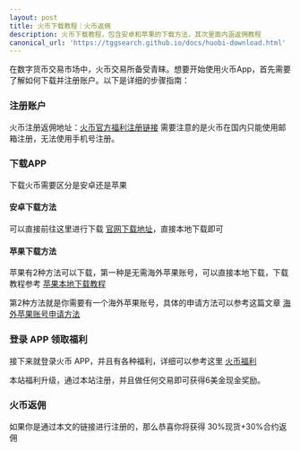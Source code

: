 ```yaml
---
layout: post
title: 火币下载教程｜火币返佣
description: 火币下载教程，包含安卓和苹果的下载方法，其次里面内涵返佣教程
canonical_url: 'https://tggsearch.github.io/docs/huobi-download.html'
---
```

在数字货币交易市场中，火币交易所备受青睐。想要开始使用火币App，首先需要了解如何下载并注册账户。以下是详细的步骤指南：

### 注册账户
火币注册返佣地址：[火币官方福利注册链接](./302.html?target=https://www.huobi-kol.me/invite/zh-cn/1g?invite_code=xgf98223)
需要注意的是火币在国内只能使用邮箱注册，无法使用手机号注册。

### 下载APP
下载火币需要区分是安卓还是苹果

#### 安卓下载方法
可以直接前往这里进行下载 [官网下载地址](./302.html?target=https://www.htx.com/zh-cn/download/#exchange)，直接本地下载即可

#### 苹果下载方法
苹果有2种方法可以下载，第一种是无需海外苹果账号，可以直接本地下载，下载教程参考 [苹果本地下载教程](./302.html?target=https://m.htx.com.nr/zh-cn/download/?inviter_id=11328530)

第2种方法就是你需要有一个海外苹果账号，具体的申请方法可以参考这篇文章 [海外苹果账号申请方法](./apple-id.html)

### 登录 APP 领取福利
接下来就登录火币 APP，并且有各种福利，详细可以参考这里 [火币福利](./huobi-act.html)

本站福利升级，通过本站注册，并且做任何交易即可获得6美金现金奖励。

### 火币返佣
如果你是通过本文的链接进行注册的，那么恭喜你将获得 30%现货+30%合约返佣
